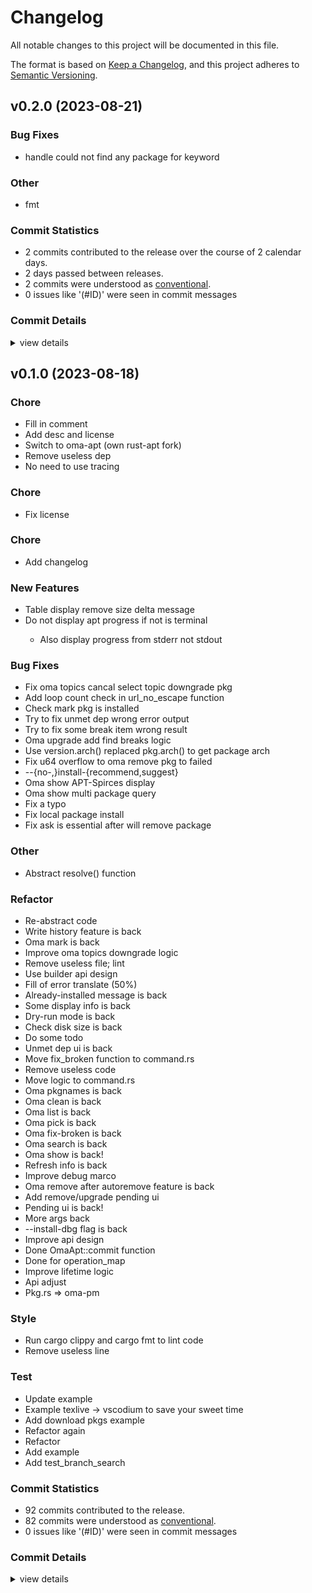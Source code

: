# Changelog

All notable changes to this project will be documented in this file.

The format is based on [Keep a Changelog](https://keepachangelog.com/en/1.0.0/),
and this project adheres to [Semantic Versioning](https://semver.org/spec/v2.0.0.html).

## v0.2.0 (2023-08-21)

### Bug Fixes

 - <csr-id-2794b4dee123ec62e657defb107545fac2cd5aa2/> handle could not find any package for keyword

### Other

 - <csr-id-42a30f3c99799b933d4ae663c543376d9644c634/> fmt

### Commit Statistics

<csr-read-only-do-not-edit/>

 - 2 commits contributed to the release over the course of 2 calendar days.
 - 2 days passed between releases.
 - 2 commits were understood as [conventional](https://www.conventionalcommits.org).
 - 0 issues like '(#ID)' were seen in commit messages

### Commit Details

<csr-read-only-do-not-edit/>

<details><summary>view details</summary>

 * **Uncategorized**
    - Handle could not find any package for keyword ([`2794b4d`](https://github.com/AOSC-Dev/oma/commit/2794b4dee123ec62e657defb107545fac2cd5aa2))
    - Fmt ([`42a30f3`](https://github.com/AOSC-Dev/oma/commit/42a30f3c99799b933d4ae663c543376d9644c634))
</details>

## v0.1.0 (2023-08-18)

<csr-id-50d0af03dad3776a09223050d6cd0ca9acbff0c1/>
<csr-id-5399edd1cfe450be52651b06ae110d06a3d20215/>
<csr-id-87ff82dbeb3199b5f87fe922d276549983ef15d9/>
<csr-id-ae87eb333e10872f028e53818092487ed09b4e84/>
<csr-id-fa15124038b9eaf8234766b33a98297c62d5b001/>
<csr-id-6bc2e8f217e31da36b817f5f9f29bf29bdd2edb3/>
<csr-id-d900e4a30d02215f43d026a998b0a7bd95bbc099/>
<csr-id-43c553925e95a2548b558c6faebf778fcb03fed7/>
<csr-id-0ed23241a26d9fa82deca4c49ee676b905950f74/>
<csr-id-2c31d1e49c03e3a21b2339f157dfc767f719f322/>
<csr-id-bbe38a4fafc8c87a602f78175ae02d3edb60c794/>
<csr-id-a6e9e31fd80bdce5faea0162d3b7b47379dff987/>
<csr-id-718d2ebf3b11fe3e7859d55f0e6b08346a8e6b5f/>
<csr-id-27d03f139c434c43c5f59ed96ff9d5a0999b124c/>
<csr-id-d480d850f660c5accf8543257e45d7c029663a6d/>
<csr-id-3fb54e8ccf5c03219f81ab1c13305f800ca3761f/>
<csr-id-edb249d522e90a361780baa6b09be16411ccf507/>
<csr-id-31d6abe71e498a660b191542b120b44d98d34d2c/>
<csr-id-f5e6bce2c5bbe2775bdd91f7011ca512bb276228/>
<csr-id-ee1ec26815826041317293fe66aefeac3539d131/>
<csr-id-4616a67473fb4a5fa4f460965f699085f57664fa/>
<csr-id-f80e01822c04d7fd675aa2c939fd2c7af52b8fba/>
<csr-id-b724c5f72420aa1b95dd8c2624e82900671f3366/>
<csr-id-e06decc7a3e223ba86d523c0652f8ebe7d6f6cc2/>
<csr-id-aa8dc406e6ddb3f87712a984d4d6fda4a54b7114/>
<csr-id-fc29499f5a18fc9428dbe0d6e3f0bbeabf919dda/>
<csr-id-cac9dddc394c1a9ea51f25f6105fd3eb56aedabe/>
<csr-id-fb167bb7482db2be24d024c65e1a24b09ff7dbc9/>
<csr-id-63bf31f041f821ba1aa52f3b8675e216e7aab3fa/>
<csr-id-1e6ab4bdda4d3eb67c176128818ba649c3febc9c/>
<csr-id-6f65b3656809f431f3da938e7a9eac10b9922d60/>
<csr-id-cb2d04418d2a49b968b186db34437ef42afafd4d/>
<csr-id-ba04d6538388103765e1b1b1923cb13c7e02a912/>
<csr-id-1bcb6014b2e700be7688dd9ce51fdf33c14f58bc/>
<csr-id-ffdf00479d3bfa28584c1631cff02cc244c40095/>
<csr-id-b985f03b86a9e9c6727e5747ff3c05ce81861647/>
<csr-id-8637f8cb127faf50f7499b72e991a3e235dace7a/>
<csr-id-155bf1f3341ec15bf2955b86b42fc86dffa01822/>
<csr-id-bf1b4c19486425a857502ebeaa3f0d5be9723504/>
<csr-id-2bc80ea4e116a625b4acdcf4a9066b424de2e43a/>
<csr-id-90af4a45c3414783e97067a8790ff85e9fa9a1d0/>
<csr-id-ecb46d44b356e994225e00c5cc16439198fd4ff3/>
<csr-id-bb833287d6d439c622e737148d609c1b848e5efa/>
<csr-id-9eeae30d50d3ed3a1c06364bbdb83b6faea47211/>
<csr-id-682ff6893c55727477807993a4cc23a0d34278f7/>
<csr-id-f1296616be46f7fff77aaa7989a6e4028b04b0ba/>
<csr-id-c73e9886486d395cfc9eb119557226c85399406e/>
<csr-id-e6abdebe84c5155c029218685fdafa54086abcb2/>
<csr-id-583e126cd32a3ea19f11084cdcebdc50395f2975/>
<csr-id-3dbc72701d26037b0e569bf3ebeb01f911965313/>
<csr-id-7475d11b51a6488cb77bae231b6a6bee95f603b0/>
<csr-id-63e0c04ee482843bd57c519d386dabfccb889999/>
<csr-id-8ddd6809bbb1037a8c4d860b64adc52d6e9d2d3a/>

### Chore

 - <csr-id-50d0af03dad3776a09223050d6cd0ca9acbff0c1/> Fill in comment
 - <csr-id-5399edd1cfe450be52651b06ae110d06a3d20215/> Add desc and license
 - <csr-id-87ff82dbeb3199b5f87fe922d276549983ef15d9/> Switch to oma-apt (own rust-apt fork)
 - <csr-id-ae87eb333e10872f028e53818092487ed09b4e84/> Remove useless dep
 - <csr-id-fa15124038b9eaf8234766b33a98297c62d5b001/> No need to use tracing

### Chore

 - <csr-id-8ddd6809bbb1037a8c4d860b64adc52d6e9d2d3a/> Fix license

### Chore

 - <csr-id-63e0c04ee482843bd57c519d386dabfccb889999/> Add changelog

### New Features

<csr-id-640d8f6f73d57065970b15a699f45c3647c0ffe9/>
<csr-id-9ba4778e383690b502a4c37b90c2648474c7199d/>
<csr-id-bc470fdee31c413e32f5f9c1abb320297da1d987/>
<csr-id-7e9c1f412d58bd2532b6ca15fbd3d18d699835c9/>
<csr-id-549285c0f005f1961af50e5fc33b63812bb642fb/>
<csr-id-0c8a5d60aacb9b1e1e5c190cfb070d5406e763a9/>
<csr-id-e950cd3b26c2b2b1122ee15069263050bf2889a4/>
<csr-id-63226bb84a938bf352d8652008d57321251395b3/>
<csr-id-5833cb73127a35da5e392a9a900a2b59ce0b43b6/>
<csr-id-f8f3ee90b755e725a595ec223859054311b987a5/>
<csr-id-74e4b4b4e9c94874db2c5d105931cff36ae2f0d4/>
<csr-id-d335d585b79cf93ff32c5eb3946594e98a0a9e51/>
<csr-id-95529678e8ba180957e56bc8d73085becac022a7/>

 - <csr-id-8f49f32850a3f10a17e08f854f83206cebeecec7/> Table display remove size delta message
 - <csr-id-1869ed19076bec3c843f682a9cabcd8781e707f4/> Do not display apt progress if not is terminal
   - Also display progress from stderr not stdout

### Bug Fixes

 - <csr-id-6cc52b2a44a5eef23d8001740fd790670f960a60/> Fix oma topics cancal select topic downgrade pkg
 - <csr-id-5fb3c11afc8ba162cc6fe43da4e702d9c39aa6db/> Add loop count check in url_no_escape function
 - <csr-id-667c065acc9089717a68006e72ecc6cf84de8f5b/> Check mark pkg is installed
 - <csr-id-aa63f9c40967363f1f8d33df648613145aa19f1b/> Try to fix unmet dep wrong error output
 - <csr-id-00ee472c6fe9d9e992ef5976071c137cdf6f2a12/> Try to fix some break item wrong result
 - <csr-id-a256aefd819f776d67f6fe232edbc2025bb80b3f/> Oma upgrade add find breaks logic
 - <csr-id-bb003638edf8ab4c9189f184e130de40e601fae9/> Use version.arch() replaced pkg.arch() to get package arch
 - <csr-id-181c9db4270dd9d919b521c63afec8870f6916b0/> Fix u64 overflow to oma remove pkg to failed
 - <csr-id-694553d3c939ad7bf498311d17933f41ff0040f5/> --{no-,}install-{recommend,suggest}
 - <csr-id-88520045877dc90dd1ef1a046f3bd779f2c089f7/> Oma show APT-Spirces display
 - <csr-id-5ef70b3049b329f58fd970a554af0c78d854d773/> Oma show multi package query
 - <csr-id-44c28c00a7fd8e2662859922e340e32cd9fdcedd/> Fix a typo
 - <csr-id-2d8837b887d079c5011800f60250b3c72cfb63c4/> Fix local package install
 - <csr-id-be08bb3e3bf998ff088d913d4db986090feba396/> Fix ask is essential after will remove package

### Other

 - <csr-id-6bc2e8f217e31da36b817f5f9f29bf29bdd2edb3/> Abstract resolve() function

### Refactor

 - <csr-id-d900e4a30d02215f43d026a998b0a7bd95bbc099/> Re-abstract code
 - <csr-id-43c553925e95a2548b558c6faebf778fcb03fed7/> Write history feature is back
 - <csr-id-0ed23241a26d9fa82deca4c49ee676b905950f74/> Oma mark is back
 - <csr-id-2c31d1e49c03e3a21b2339f157dfc767f719f322/> Improve oma topics downgrade logic
 - <csr-id-bbe38a4fafc8c87a602f78175ae02d3edb60c794/> Remove useless file; lint
 - <csr-id-a6e9e31fd80bdce5faea0162d3b7b47379dff987/> Use builder api design
 - <csr-id-718d2ebf3b11fe3e7859d55f0e6b08346a8e6b5f/> Fill of error translate (50%)
 - <csr-id-27d03f139c434c43c5f59ed96ff9d5a0999b124c/> Already-installed message is back
 - <csr-id-d480d850f660c5accf8543257e45d7c029663a6d/> Some display info is back
 - <csr-id-3fb54e8ccf5c03219f81ab1c13305f800ca3761f/> Dry-run mode is back
 - <csr-id-edb249d522e90a361780baa6b09be16411ccf507/> Check disk size is back
 - <csr-id-31d6abe71e498a660b191542b120b44d98d34d2c/> Do some todo
 - <csr-id-f5e6bce2c5bbe2775bdd91f7011ca512bb276228/> Unmet dep ui is back
 - <csr-id-ee1ec26815826041317293fe66aefeac3539d131/> Move fix_broken function to command.rs
 - <csr-id-4616a67473fb4a5fa4f460965f699085f57664fa/> Remove useless code
 - <csr-id-f80e01822c04d7fd675aa2c939fd2c7af52b8fba/> Move logic to command.rs
 - <csr-id-b724c5f72420aa1b95dd8c2624e82900671f3366/> Oma pkgnames is back
 - <csr-id-e06decc7a3e223ba86d523c0652f8ebe7d6f6cc2/> Oma clean is back
 - <csr-id-aa8dc406e6ddb3f87712a984d4d6fda4a54b7114/> Oma list is back
 - <csr-id-fc29499f5a18fc9428dbe0d6e3f0bbeabf919dda/> Oma pick is back
 - <csr-id-cac9dddc394c1a9ea51f25f6105fd3eb56aedabe/> Oma fix-broken is back
 - <csr-id-fb167bb7482db2be24d024c65e1a24b09ff7dbc9/> Oma search is back
 - <csr-id-63bf31f041f821ba1aa52f3b8675e216e7aab3fa/> Oma show is back!
 - <csr-id-1e6ab4bdda4d3eb67c176128818ba649c3febc9c/> Refresh info is back
 - <csr-id-6f65b3656809f431f3da938e7a9eac10b9922d60/> Improve debug marco
 - <csr-id-cb2d04418d2a49b968b186db34437ef42afafd4d/> Oma remove after autoremove feature is back
 - <csr-id-ba04d6538388103765e1b1b1923cb13c7e02a912/> Add remove/upgrade pending ui
 - <csr-id-1bcb6014b2e700be7688dd9ce51fdf33c14f58bc/> Pending ui is back!
 - <csr-id-ffdf00479d3bfa28584c1631cff02cc244c40095/> More args back
 - <csr-id-b985f03b86a9e9c6727e5747ff3c05ce81861647/> --install-dbg flag is back
 - <csr-id-8637f8cb127faf50f7499b72e991a3e235dace7a/> Improve api design
 - <csr-id-155bf1f3341ec15bf2955b86b42fc86dffa01822/> Done OmaApt::commit function
 - <csr-id-bf1b4c19486425a857502ebeaa3f0d5be9723504/> Done for operation_map
 - <csr-id-2bc80ea4e116a625b4acdcf4a9066b424de2e43a/> Improve lifetime logic
 - <csr-id-90af4a45c3414783e97067a8790ff85e9fa9a1d0/> Api adjust
 - <csr-id-ecb46d44b356e994225e00c5cc16439198fd4ff3/> Pkg.rs => oma-pm

### Style

 - <csr-id-bb833287d6d439c622e737148d609c1b848e5efa/> Run cargo clippy and cargo fmt to lint code
 - <csr-id-9eeae30d50d3ed3a1c06364bbdb83b6faea47211/> Remove useless line

### Test

 - <csr-id-682ff6893c55727477807993a4cc23a0d34278f7/> Update example
 - <csr-id-f1296616be46f7fff77aaa7989a6e4028b04b0ba/> Example texlive -> vscodium to save your sweet time
 - <csr-id-c73e9886486d395cfc9eb119557226c85399406e/> Add download pkgs example
 - <csr-id-e6abdebe84c5155c029218685fdafa54086abcb2/> Refactor again
 - <csr-id-583e126cd32a3ea19f11084cdcebdc50395f2975/> Refactor
 - <csr-id-3dbc72701d26037b0e569bf3ebeb01f911965313/> Add example
 - <csr-id-7475d11b51a6488cb77bae231b6a6bee95f603b0/> Add test_branch_search

### Commit Statistics

<csr-read-only-do-not-edit/>

 - 92 commits contributed to the release.
 - 82 commits were understood as [conventional](https://www.conventionalcommits.org).
 - 0 issues like '(#ID)' were seen in commit messages

### Commit Details

<csr-read-only-do-not-edit/>

<details><summary>view details</summary>

 * **Uncategorized**
    - Release oma-pm v0.1.0 ([`114fdcf`](https://github.com/AOSC-Dev/oma/commit/114fdcffdea419f2c4ed0fe11a345ee52e9d9ff5))
    - Fix license ([`8ddd680`](https://github.com/AOSC-Dev/oma/commit/8ddd6809bbb1037a8c4d860b64adc52d6e9d2d3a))
    - Release oma-pm v0.1.0 ([`df7f245`](https://github.com/AOSC-Dev/oma/commit/df7f2457870cea49fb9525937195e84d7c39fa31))
    - Add changelog ([`63e0c04`](https://github.com/AOSC-Dev/oma/commit/63e0c04ee482843bd57c519d386dabfccb889999))
    - Fill in comment ([`50d0af0`](https://github.com/AOSC-Dev/oma/commit/50d0af03dad3776a09223050d6cd0ca9acbff0c1))
    - Add desc and license ([`5399edd`](https://github.com/AOSC-Dev/oma/commit/5399edd1cfe450be52651b06ae110d06a3d20215))
    - Switch to oma-apt (own rust-apt fork) ([`87ff82d`](https://github.com/AOSC-Dev/oma/commit/87ff82dbeb3199b5f87fe922d276549983ef15d9))
    - Fix oma topics cancal select topic downgrade pkg ([`6cc52b2`](https://github.com/AOSC-Dev/oma/commit/6cc52b2a44a5eef23d8001740fd790670f960a60))
    - Re-abstract code ([`d900e4a`](https://github.com/AOSC-Dev/oma/commit/d900e4a30d02215f43d026a998b0a7bd95bbc099))
    - Table display remove size delta message ([`8f49f32`](https://github.com/AOSC-Dev/oma/commit/8f49f32850a3f10a17e08f854f83206cebeecec7))
    - Do not display apt progress if not is terminal ([`1869ed1`](https://github.com/AOSC-Dev/oma/commit/1869ed19076bec3c843f682a9cabcd8781e707f4))
    - Add Size-delta field on oma history; improve file output ([`640d8f6`](https://github.com/AOSC-Dev/oma/commit/640d8f6f73d57065970b15a699f45c3647c0ffe9))
    - Write history feature is back ([`43c5539`](https://github.com/AOSC-Dev/oma/commit/43c553925e95a2548b558c6faebf778fcb03fed7))
    - Add loop count check in url_no_escape function ([`5fb3c11`](https://github.com/AOSC-Dev/oma/commit/5fb3c11afc8ba162cc6fe43da4e702d9c39aa6db))
    - Check mark pkg is installed ([`667c065`](https://github.com/AOSC-Dev/oma/commit/667c065acc9089717a68006e72ecc6cf84de8f5b))
    - Oma mark is back ([`0ed2324`](https://github.com/AOSC-Dev/oma/commit/0ed23241a26d9fa82deca4c49ee676b905950f74))
    - Add mark_install_status function ([`9ba4778`](https://github.com/AOSC-Dev/oma/commit/9ba4778e383690b502a4c37b90c2648474c7199d))
    - Add mark_version_status function ([`bc470fd`](https://github.com/AOSC-Dev/oma/commit/bc470fdee31c413e32f5f9c1abb320297da1d987))
    - Remove useless dep ([`ae87eb3`](https://github.com/AOSC-Dev/oma/commit/ae87eb333e10872f028e53818092487ed09b4e84))
    - Try to fix unmet dep wrong error output ([`aa63f9c`](https://github.com/AOSC-Dev/oma/commit/aa63f9c40967363f1f8d33df648613145aa19f1b))
    - Revert "fix: try to fix some break item wrong result" ([`e478c1d`](https://github.com/AOSC-Dev/oma/commit/e478c1d9643e045b6a05107ff8b651575dbf9737))
    - Try to fix some break item wrong result ([`00ee472`](https://github.com/AOSC-Dev/oma/commit/00ee472c6fe9d9e992ef5976071c137cdf6f2a12))
    - Find unmet dep only display layer 1 dep ([`7e9c1f4`](https://github.com/AOSC-Dev/oma/commit/7e9c1f412d58bd2532b6ca15fbd3d18d699835c9))
    - Improve oma topics downgrade logic ([`2c31d1e`](https://github.com/AOSC-Dev/oma/commit/2c31d1e49c03e3a21b2339f157dfc767f719f322))
    - Remove useless file; lint ([`bbe38a4`](https://github.com/AOSC-Dev/oma/commit/bbe38a4fafc8c87a602f78175ae02d3edb60c794))
    - Oma upgrade add find breaks logic ([`a256aef`](https://github.com/AOSC-Dev/oma/commit/a256aefd819f776d67f6fe232edbc2025bb80b3f))
    - Use builder api design ([`a6e9e31`](https://github.com/AOSC-Dev/oma/commit/a6e9e31fd80bdce5faea0162d3b7b47379dff987))
    - Use version.arch() replaced pkg.arch() to get package arch ([`bb00363`](https://github.com/AOSC-Dev/oma/commit/bb003638edf8ab4c9189f184e130de40e601fae9))
    - Fill of error translate (50%) ([`718d2eb`](https://github.com/AOSC-Dev/oma/commit/718d2ebf3b11fe3e7859d55f0e6b08346a8e6b5f))
    - Already-installed message is back ([`27d03f1`](https://github.com/AOSC-Dev/oma/commit/27d03f139c434c43c5f59ed96ff9d5a0999b124c))
    - Some display info is back ([`d480d85`](https://github.com/AOSC-Dev/oma/commit/d480d850f660c5accf8543257e45d7c029663a6d))
    - Dry-run mode is back ([`3fb54e8`](https://github.com/AOSC-Dev/oma/commit/3fb54e8ccf5c03219f81ab1c13305f800ca3761f))
    - Fix u64 overflow to oma remove pkg to failed ([`181c9db`](https://github.com/AOSC-Dev/oma/commit/181c9db4270dd9d919b521c63afec8870f6916b0))
    - Check disk size is back ([`edb249d`](https://github.com/AOSC-Dev/oma/commit/edb249d522e90a361780baa6b09be16411ccf507))
    - Do some todo ([`31d6abe`](https://github.com/AOSC-Dev/oma/commit/31d6abe71e498a660b191542b120b44d98d34d2c))
    - Unmet dep ui is back ([`f5e6bce`](https://github.com/AOSC-Dev/oma/commit/f5e6bce2c5bbe2775bdd91f7011ca512bb276228))
    - Abstract resolve() function ([`6bc2e8f`](https://github.com/AOSC-Dev/oma/commit/6bc2e8f217e31da36b817f5f9f29bf29bdd2edb3))
    - Move fix_broken function to command.rs ([`ee1ec26`](https://github.com/AOSC-Dev/oma/commit/ee1ec26815826041317293fe66aefeac3539d131))
    - Update example ([`682ff68`](https://github.com/AOSC-Dev/oma/commit/682ff6893c55727477807993a4cc23a0d34278f7))
    - Remove useless code ([`4616a67`](https://github.com/AOSC-Dev/oma/commit/4616a67473fb4a5fa4f460965f699085f57664fa))
    - --{no-,}install-{recommend,suggest} ([`694553d`](https://github.com/AOSC-Dev/oma/commit/694553d3c939ad7bf498311d17933f41ff0040f5))
    - Move logic to command.rs ([`f80e018`](https://github.com/AOSC-Dev/oma/commit/f80e01822c04d7fd675aa2c939fd2c7af52b8fba))
    - Oma show APT-Spirces display ([`8852004`](https://github.com/AOSC-Dev/oma/commit/88520045877dc90dd1ef1a046f3bd779f2c089f7))
    - Cargo fmt ([`75b6c86`](https://github.com/AOSC-Dev/oma/commit/75b6c866b398d90ee55655e29c436303673b8a52))
    - Fix cargo clippy ([`687af7c`](https://github.com/AOSC-Dev/oma/commit/687af7c78c4ec7f7454ef5dafc300568b0bee354))
    - Oma pkgnames is back ([`b724c5f`](https://github.com/AOSC-Dev/oma/commit/b724c5f72420aa1b95dd8c2624e82900671f3366))
    - Oma clean is back ([`e06decc`](https://github.com/AOSC-Dev/oma/commit/e06decc7a3e223ba86d523c0652f8ebe7d6f6cc2))
    - Oma show multi package query ([`5ef70b3`](https://github.com/AOSC-Dev/oma/commit/5ef70b3049b329f58fd970a554af0c78d854d773))
    - Oma list is back ([`aa8dc40`](https://github.com/AOSC-Dev/oma/commit/aa8dc406e6ddb3f87712a984d4d6fda4a54b7114))
    - Oma pick is back ([`fc29499`](https://github.com/AOSC-Dev/oma/commit/fc29499f5a18fc9428dbe0d6e3f0bbeabf919dda))
    - Oma fix-broken is back ([`cac9ddd`](https://github.com/AOSC-Dev/oma/commit/cac9dddc394c1a9ea51f25f6105fd3eb56aedabe))
    - Oma search is back ([`fb167bb`](https://github.com/AOSC-Dev/oma/commit/fb167bb7482db2be24d024c65e1a24b09ff7dbc9))
    - Oma show is back! ([`63bf31f`](https://github.com/AOSC-Dev/oma/commit/63bf31f041f821ba1aa52f3b8675e216e7aab3fa))
    - Refresh info is back ([`1e6ab4b`](https://github.com/AOSC-Dev/oma/commit/1e6ab4bdda4d3eb67c176128818ba649c3febc9c))
    - No need to use tracing ([`fa15124`](https://github.com/AOSC-Dev/oma/commit/fa15124038b9eaf8234766b33a98297c62d5b001))
    - Improve debug marco ([`6f65b36`](https://github.com/AOSC-Dev/oma/commit/6f65b3656809f431f3da938e7a9eac10b9922d60))
    - Oma remove after autoremove feature is back ([`cb2d044`](https://github.com/AOSC-Dev/oma/commit/cb2d04418d2a49b968b186db34437ef42afafd4d))
    - Add remove/upgrade pending ui ([`ba04d65`](https://github.com/AOSC-Dev/oma/commit/ba04d6538388103765e1b1b1923cb13c7e02a912))
    - Pending ui is back! ([`1bcb601`](https://github.com/AOSC-Dev/oma/commit/1bcb6014b2e700be7688dd9ce51fdf33c14f58bc))
    - Fix a typo ([`44c28c0`](https://github.com/AOSC-Dev/oma/commit/44c28c00a7fd8e2662859922e340e32cd9fdcedd))
    - More args back ([`ffdf004`](https://github.com/AOSC-Dev/oma/commit/ffdf00479d3bfa28584c1631cff02cc244c40095))
    - --install-dbg flag is back ([`b985f03`](https://github.com/AOSC-Dev/oma/commit/b985f03b86a9e9c6727e5747ff3c05ce81861647))
    - Fix local package install ([`2d8837b`](https://github.com/AOSC-Dev/oma/commit/2d8837b887d079c5011800f60250b3c72cfb63c4))
    - Improve api design ([`8637f8c`](https://github.com/AOSC-Dev/oma/commit/8637f8cb127faf50f7499b72e991a3e235dace7a))
    - Example texlive -> vscodium to save your sweet time ([`f129661`](https://github.com/AOSC-Dev/oma/commit/f1296616be46f7fff77aaa7989a6e4028b04b0ba))
    - Add download pkgs example ([`c73e988`](https://github.com/AOSC-Dev/oma/commit/c73e9886486d395cfc9eb119557226c85399406e))
    - Fix ask is essential after will remove package ([`be08bb3`](https://github.com/AOSC-Dev/oma/commit/be08bb3e3bf998ff088d913d4db986090feba396))
    - Fmt ([`0211578`](https://github.com/AOSC-Dev/oma/commit/021157868278ea50c7a0931071510308b2f9d7c1))
    - Refactor again ([`e6abdeb`](https://github.com/AOSC-Dev/oma/commit/e6abdebe84c5155c029218685fdafa54086abcb2))
    - Refactor ([`583e126`](https://github.com/AOSC-Dev/oma/commit/583e126cd32a3ea19f11084cdcebdc50395f2975))
    - Add example ([`3dbc727`](https://github.com/AOSC-Dev/oma/commit/3dbc72701d26037b0e569bf3ebeb01f911965313))
    - Fill of remove() function ([`549285c`](https://github.com/AOSC-Dev/oma/commit/549285c0f005f1961af50e5fc33b63812bb642fb))
    - Done OmaApt::commit function ([`155bf1f`](https://github.com/AOSC-Dev/oma/commit/155bf1f3341ec15bf2955b86b42fc86dffa01822))
    - Sleep ([`7956bc2`](https://github.com/AOSC-Dev/oma/commit/7956bc2e06564671a3709ba6b981090941538ef3))
    - 111 ([`f36bf69`](https://github.com/AOSC-Dev/oma/commit/f36bf69b4801745b41dc079ab812d93a3e6871c0))
    - Done for operation_map ([`bf1b4c1`](https://github.com/AOSC-Dev/oma/commit/bf1b4c19486425a857502ebeaa3f0d5be9723504))
    - 111 ([`8476e9b`](https://github.com/AOSC-Dev/oma/commit/8476e9b8104e1a78207e960c604c2ff4ef37cf49))
    - Add opration.rs ....zzz ([`0c8a5d6`](https://github.com/AOSC-Dev/oma/commit/0c8a5d60aacb9b1e1e5c190cfb070d5406e763a9))
    - Some detail for oma-pm ([`5029c4d`](https://github.com/AOSC-Dev/oma/commit/5029c4dc582e00f5cae3c7480eb32ab6930c393e))
    - Remove pkg add protect bool ([`e950cd3`](https://github.com/AOSC-Dev/oma/commit/e950cd3b26c2b2b1122ee15069263050bf2889a4))
    - Add remove package feature ([`63226bb`](https://github.com/AOSC-Dev/oma/commit/63226bb84a938bf352d8652008d57321251395b3))
    - Support local package install ([`5833cb7`](https://github.com/AOSC-Dev/oma/commit/5833cb73127a35da5e392a9a900a2b59ce0b43b6))
    - Improve lifetime logic ([`2bc80ea`](https://github.com/AOSC-Dev/oma/commit/2bc80ea4e116a625b4acdcf4a9066b424de2e43a))
    - Add OmaApt struct ([`f8f3ee9`](https://github.com/AOSC-Dev/oma/commit/f8f3ee90b755e725a595ec223859054311b987a5))
    - Add test_branch_search ([`7475d11`](https://github.com/AOSC-Dev/oma/commit/7475d11b51a6488cb77bae231b6a6bee95f603b0))
    - Add virtual pkg support and query_from_branch function ([`74e4b4b`](https://github.com/AOSC-Dev/oma/commit/74e4b4b4e9c94874db2c5d105931cff36ae2f0d4))
    - Add query_from_version and query_from_branch function ([`d335d58`](https://github.com/AOSC-Dev/oma/commit/d335d585b79cf93ff32c5eb3946594e98a0a9e51))
    - Run cargo clippy and cargo fmt to lint code ([`bb83328`](https://github.com/AOSC-Dev/oma/commit/bb833287d6d439c622e737148d609c1b848e5efa))
    - Add OmaDatabase impl ([`9552967`](https://github.com/AOSC-Dev/oma/commit/95529678e8ba180957e56bc8d73085becac022a7))
    - Remove useless line ([`9eeae30`](https://github.com/AOSC-Dev/oma/commit/9eeae30d50d3ed3a1c06364bbdb83b6faea47211))
    - Api adjust ([`90af4a4`](https://github.com/AOSC-Dev/oma/commit/90af4a45c3414783e97067a8790ff85e9fa9a1d0))
    - Pkg.rs => oma-pm ([`ecb46d4`](https://github.com/AOSC-Dev/oma/commit/ecb46d44b356e994225e00c5cc16439198fd4ff3))
</details>

